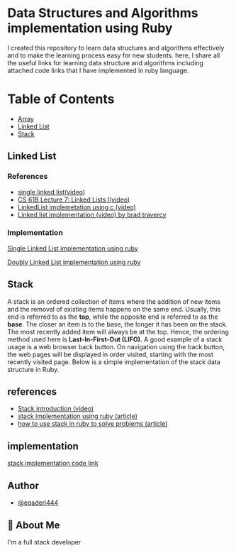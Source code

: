 # Data Structures and Algorithms implementation using Ruby
I created this repository to learn data structures and algorithms effectively and to make the learning process easy for new students. here, I share all the useful links for learning data structure and algorithms including attached code links that I have implemented in ruby language.



# Table of Contents
- [Array](#array)
- [Linked List](#linkedlist)
- [Stack](#stack)



## Linked List

### References
- [single linked list(video)](https://www.coursera.org/lecture/data-structures/singly-linked-lists-kHhgK)
- [CS 61B Lecture 7: Linked Lists I(video)](https://archive.org/details/ucberkeley_webcast_htzJdKoEmO0)
- [LinkedList implemetation using c (video)](https://www.youtube.com/watch?v=QN6FPiD0Gzo)
- [Linked list implementation (video) by brad travercy](https://www.youtube.com/watch?v=ZBdE8DElQQU) 

### Implementation 
[Single Linked List implementation using ruby](https://github.com/eqaderi444/Data-Structures-and-Algorithms-using-Ruby/blob/main/linkedlist/SingleLinkedList.rb)

[Doubly Linked List implementation using ruby](https://github.com/eqaderi444/Data-Structures-and-Algorithms-using-Ruby/blob/main/linkedlist/DoubleLinkedList.rb)

## Stack 
A stack is an ordered collection of items where the addition of new items and the removal of existing items happens on the same end. Usually, this end is referred to as the **top**, while the opposite end is referred to as the **base**. The closer an item is to the base, the longer it has been on the stack. The most recently added item will always be at the top. Hence, the ordering method used here is **Last-In-First-Out (LIFO).** A good example of a stack usage is a web browser back button. On navigation using the back button, the web pages will be displayed in order visited, starting with the most recently visited page. Below is a simple implementation of the stack data structure in Ruby.

## references
- [Stack introduction (video)](https://www.coursera.org/lecture/data-structures/stacks-UdKzQ)
- [stack implementation using ruby (article)](https://medium.com/@paulndemo/stack-queue-and-deque-data-structures-in-ruby-64ce9a546247)
- [how to use stack in ruby to solve problems (article)](https://www.rubyguides.com/2017/03/computer-science-in-ruby-stacks/)

## implementation 
[stack implementation code link](https://github.com/eqaderi444/Data-Structures-and-Algorithms-using-Ruby/blob/main/stack/Stack.rb) 




## Author

- [@eqaderi444](https://github.com/eqaderi444/)


## 🚀 About Me
I'm a full stack developer



